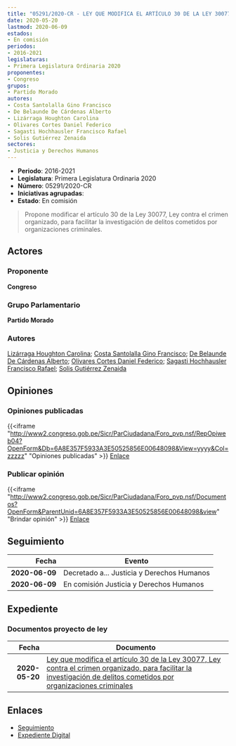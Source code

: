 ```yaml
---
title: "05291/2020-CR - LEY QUE MODIFICA EL ARTÍCULO 30 DE LA LEY 30077, LEY CONTRA EL CRIMEN ORGANIZADO PARA FACILITAR LA INVESTIGACIÓN DE DELITOS COMETIDOS POR ORGANIZACIONES CRIMINALES"
date: 2020-05-20
lastmod: 2020-06-09
estados:
- En comisión
periodos:
- 2016-2021
legislaturas:
- Primera Legislatura Ordinaria 2020
proponentes:
- Congreso
grupos:
- Partido Morado
autores:
- Costa Santolalla Gino Francisco
- De Belaunde De Cárdenas Alberto
- Lizárraga Houghton Carolina
- Olivares Cortes Daniel Federico
- Sagasti Hochhausler Francisco Rafael
- Solis Gutiérrez Zenaida
sectores:
- Justicia y Derechos Humanos
---
```

- **Periodo**: 2016-2021
- **Legislatura**: Primera Legislatura Ordinaria 2020
- **Número**: 05291/2020-CR
- **Iniciativas agrupadas**: 
- **Estado**: En comisión

> Propone modificar el artículo 30 de la Ley 30077, Ley contra el crimen organizado, para facilitar la investigación de delitos cometidos por organizaciones criminales.


## Actores

### Proponente

**Congreso**

### Grupo Parlamentario

**Partido Morado**

### Autores

[Lizárraga Houghton Carolina](mailto:mailto:clizarraga@congreso.gob.pe); [Costa Santolalla Gino Francisco](mailto:mailto:gcosta@congreso.gob.pe); [De Belaunde De Cárdenas Alberto](mailto:mailto:adebelaunde@congreso.gob.pe); [Olivares Cortes Daniel Federico](mailto:mailto:dolivares@congreso.gob.pe); [Sagasti Hochhausler Francisco Rafael](mailto:mailto:fsagasti@congreso.gob.pe); [Solis Gutiérrez Zenaida](mailto:mailto:zsolis@congreso.gob.pe)

## Opiniones

### Opiniones publicadas

{{<iframe "http://www2.congreso.gob.pe/Sicr/ParCiudadana/Foro_pvp.nsf/RepOpiweb04?OpenForm&Db=6A8E357F5933A3E50525856E00648098&View=yyyy&Col=zzzzz" "Opiniones publicadas" >}}
[Enlace](http://www2.congreso.gob.pe/Sicr/ParCiudadana/Foro_pvp.nsf/RepOpiweb04?OpenForm&Db=6A8E357F5933A3E50525856E00648098&View=yyyy&Col=zzzzz)

### Publicar opinión

{{<iframe "http://www2.congreso.gob.pe/Sicr/ParCiudadana/Foro_pvp.nsf/Documentos?OpenForm&ParentUnid=6A8E357F5933A3E50525856E00648098&view" "Brindar opinión" >}}
[Enlace](http://www2.congreso.gob.pe/Sicr/ParCiudadana/Foro_pvp.nsf/Documentos?OpenForm&ParentUnid=6A8E357F5933A3E50525856E00648098&view)


## Seguimiento

| Fecha | Evento |
|------:|--------|
| **2020-06-09** | Decretado a... Justicia y Derechos Humanos |
| **2020-06-09** | En comisión Justicia y Derechos Humanos |

## Expediente

### Documentos proyecto de ley

| Fecha | Documento |
|------:|-----------|
| **2020-05-20** | [Ley que modifica el artículo 30 de la Ley 30077, Ley contra el crimen organizado, para facilitar la investigación de delitos cometidos por organizaciones criminales](http://www.leyes.congreso.gob.pe/Documentos/2016_2021/Proyectos_de_Ley_y_de_Resoluciones_Legislativas/PL05291_20200520.pdf) |

## Enlaces

- [Seguimiento](http://www2.congreso.gob.pe/Sicr/TraDocEstProc/CLProLey2016.nsf/f7fff46988ca05b1052578e100829cc7/6e0be988da06ec700525856e00716e85?OpenDocument)
- [Expediente Digital](http://www2.congreso.gob.pe/Sicr/TraDocEstProc/Expvirt_2011.nsf/visbusqptramdoc1621/05291?opendocument)

